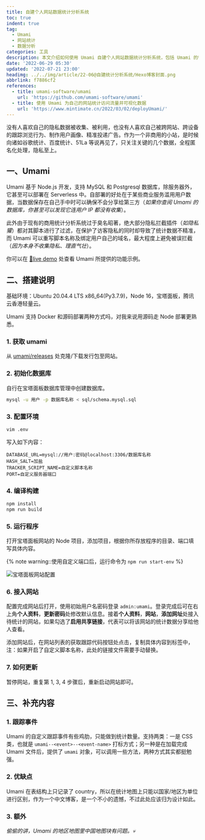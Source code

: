 ```yaml
---
title: 自建个人网站数据统计分析系统
toc: true
indent: true
tag:
  - Umami
  - 网站统计
  - 数据分析
categories: 工具
description: 本文介绍如何使用 Umami 自建个人网站数据统计分析系统，包括 Umami 的特点（隐私保护、抗拦截）、基于 Ubuntu 环境的源码部署步骤（数据库初始化、环境配置、编译运行等），以及跟踪事件、优缺点等补充内容，为替代商用统计工具提供方案。
date: '2022-06-29 05:30'
updated: '2022-07-21 23:00'
headimg: ../../img/article/22-06@自建统计分析系统/Hexo博客封面.png
abbrlink: f7886cf2
references:
  - title: umami-software/umami 
    url: 'https://github.com/umami-software/umami'
  - title: 使用 Umami 为自己的网站统计访问流量并可视化数据 
    url: 'https://www.mintimate.cn/2022/03/02/deployUmami/'
---
```


没有人喜欢自己的隐私数据被收集、被利用，也没有人喜欢自己被跨网站、跨设备的跟踪浏览行为、制作用户画像、精准投递广告。作为一个非商用的小站，是时候向诸如谷歌统计、百度统计、51La 等说再见了，只关注关键的几个数据，全程匿名化处理，隐私至上。

## 一、Umami

Umami 基于 Node.js 开发，支持 MySQL 和 Postgresql 数据库，除服务器外，它甚至可以部署在 Serverless 中。自部署的好处在于某些商业服务滥用用户数据，当数据保存在自己手中时可以确保不会分享给第三方（*如果你查阅 Umami 的数据库，你甚至可以发现它连用户 IP 都没有收集*）。

此外由于现有的商用统计分析系统过于臭名昭著，绝大部分隐私拦截插件（*如隐私獾*）都对其脚本进行了过滤，在保护了访客隐私的同时却导致了统计数据不精准，而 Umami 可以重写脚本名称及绑定用户自己的域名，最大程度上避免被误拦截（*因为本身不收集隐私、理直气壮*）。

你可以在 [🔗live demo](https://app.umami.is/share/ISgW2qz8/flightphp.com) 处查看 Umami 所提供的功能示例。

## 二、搭建说明

基础环境：Ubuntu 20.04.4 LTS x86_64(Py3.7.9)，Node 16，宝塔面板，腾讯云香港轻量云。

Umami 支持 Docker 和源码部署两种方式吗，对我来说用源码走 Node 部署更熟悉。

### 1. 获取 umami

从 [umami/releases](https://github.com/umami-software/umami/releases) 处克隆/下载发行包至网站。

### 2. 初始化数据库

自行在宝塔面板数据库管理中创建数据库。

```bash 在 Umami 所在目录执行，导入数据库结构。
mysql -u 用户 -p 数据库名称 < sql/schema.mysql.sql
```

### 3. 配置环境

```bash 在 Umami 所在目录创建该文件。
vim .env
```

写入如下内容：

```env
DATABASE_URL=mysql://用户:密码@localhost:3306/数据库名称
HASH_SALT=加盐
TRACKER_SCRIPT_NAME=自定义脚本名称
PORT=自定义服务器端口
```

### 4. 编译构建

```bash
npm install
npm run build
```

### 5. 运行程序

打开宝塔面板网站的 Node 项目，添加项目，根据你所存放程序的目录、端口填写具体内容。

{% note warning::使用自定义端口后，运行命令为 `npm run start-env` %}

![宝塔面板网站配置](../../img/article/22-06@自建统计分析系统/image-20220629131802021.png)

### 6. 接入网站

配置完成网站后打开，使用初始用户名密码登录 `admin:umami`。登录完成后可在右上角**个人资料**，**更新密码**处修改默认信息。接着**个人资料**，**网站**，**添加网址**处接入待统计的网站，如果勾选了**启用共享链接**，代表可以将该网站的统计数据分享给他人查看。

添加网站后，在网站列表的获取跟踪代码按钮处点击，复制具体内容到标签中，注：如果开启了自定义脚本名称，此处的链接文件需要手动替换。

### 7. 如何更新

暂停网站，重复第 1, 3, 4 步骤后，重新启动网站即可。

## 三、补充内容

### 1. 跟踪事件

Umami 的自定义跟踪事件有些鸡肋，只能做到统计数量。支持两类：一是 CSS 类，也就是 `umami--<event>--<event-name>` 打标方式；另一种是在加载完成 Umami 文件后，提供了 `umami` 对象，可以调用一些方法，两种方式其实都挺勉强。

### 2. 优缺点

Umami 在表结构上只记录了 country，所以在统计地图上只能以国家/地区为单位进行区别，作为一个中文博客，是一个不小的遗憾，不过此处应该归为设计如此。

### 3. 额外

*偷偷的讲，Umami 的地区地图里中国地图块有问题。💀*
